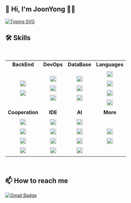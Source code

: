 ## :wave: Hi, I'm JoonYong  :man_technologist:
<a href="https://git.io/typing-svg"><img src="https://readme-typing-svg.demolab.com?font=Fira+Code&weight=500&size=16&pause=1000&color=FFFFFF&center=%EA%B1%B0%EC%A7%93&vCenter=%EA%B1%B0%EC%A7%93&repeat=%EA%B1%B0%EC%A7%93&random=%EA%B1%B0%EC%A7%93&width=600&height=70&lines=Developer+who+enjoys+achieving+through+challenges%F0%9F%98%84++" alt="Typing SVG" /></a>


## :hammer_and_wrench: Skills
<br/>

<table>
  <tr>
    <td align="center"><strong>BackEnd</strong></td>
    <td align="center"><strong>DevOps</strong></td>
    <td align="center"><strong>DataBase</strong></td>
    <td align="center"><strong>Languages</strong></td>
  </tr>
  <tr>
    <td align="center">
      <img src="https://img.shields.io/badge/Spring%20Boot-6DB33F?style=plastic&logo=Spring%20Boot&logoColor=white" style="height: 20px; margin: 5px;"><br>
      <img src="https://img.shields.io/badge/Flask-000000?style=plastic&logo=Flask&logoColor=white" style="height: 20px; margin: 5px;"><br>
    </td>
    <td align="center">
      <img src="https://img.shields.io/badge/Amazon AWS-232F3E?style=plastic&logo=amazonwebservices&logoColor=white" style="height: 20px; margin: 5px;"><br>
      <img src="https://img.shields.io/badge/Docker-2496ED?style=plastic&logo=Docker&logoColor=white" style="height: 20px; margin: 5px;"><br>
      <img src="https://img.shields.io/badge/GitHub%20Actions-2088FF?style=plastic&logo=GitHub%20Actions&logoColor=white" style="height: 20px; margin: 5px;"><br>
    </td>
    <td align="center">
      <img src="https://img.shields.io/badge/MySQL-4479A1?style=plastic&logo=MySQL&logoColor=white" style="height: 20px; margin: 5px;"><br>
      <img src="https://img.shields.io/badge/PostgreSQL-4169E1?style=plastic&logo=PostgreSQL&logoColor=white" style="height: 20px; margin: 5px;"><br>
      <img src="https://img.shields.io/badge/MongoDB-47A248?style=plastic&logo=MongoDB&logoColor=white" style="height: 20px; margin: 5px;"><br>
    </td>
    <td align="center">
      <img src="https://img.shields.io/badge/Java-007396?style=plastic&logo=openjdk&logoColor=white" style="height: 20px; margin: 5px;"><br>
      <img src="https://img.shields.io/badge/Kotlin-0095D5?style=plastic&logo=kotlin&logoColor=white" style="height: 20px; margin: 5px;"><br>
      <img src="https://img.shields.io/badge/Python-3776AB?style=plastic&logo=Python&logoColor=white" style="height: 20px; margin: 5px;"><br>
      <img src="https://img.shields.io/badge/C-A8B9CC?style=plastic&logo=C&logoColor=white" style="height: 20px; margin: 5px;"><br>
    </td>
  </tr>
  <tr>
    <td align="center"><strong>Cooperation</strong></td>
    <td align="center"><strong>IDE</strong></td>
    <td align="center"><strong>AI</strong></td>
    <td align="center"><strong>More</strong></td>
  </tr>
  <tr>
    <td align="center">
      <img src="https://img.shields.io/badge/Git-F05032?style=plastic&logo=Git&logoColor=white" style="height: 20px; margin: 5px;"><br>
      <img src="https://img.shields.io/badge/GitHub-181717?style=plastic&logo=GitHub&logoColor=white" style="height: 20px; margin: 5px;"><br>
      <img src="https://img.shields.io/badge/Notion-000000?style=plastic&logo=Notion&logoColor=white" style="height: 20px; margin: 5px;"><br>
      <img src="https://img.shields.io/badge/Jira-0052CC?style=plastic&logo=Jira&logoColor=white" style="height: 20px; margin: 5px;"><br>
    </td>
    <td align="center">
      <img src="https://img.shields.io/badge/IntelliJ-000000?style=plastic&logo=IntelliJ%20IDEA&logoColor=white" style="height: 20px; margin: 5px;"><br>
      <img src="https://img.shields.io/badge/PyCharm-000000?style=plastic&logo=PyCharm&logoColor=white" style="height: 20px; margin: 5px;"><br>
      <img src="https://img.shields.io/badge/VSCode-007ACC?style=plastic&logo=visual-studio-code&logoColor=white" style="height: 20px; margin: 5px;"><br>
      <img src="https://img.shields.io/badge/Google%20Colab-F9AB00?style=plastic&logo=google-colab&logoColor=white" style="height: 20px; margin: 5px;"><br>
    </td>
    </td>
    <td align="center">
      <img src="https://img.shields.io/badge/LangChain-1C3C3C?style=plastic&logo=LangChain&logoColor=white" style="height: 20px; margin: 5px;" title="LangChain: Framework for RAG workflows"><br>
      <img src="https://img.shields.io/badge/LLaMA-EF8F22?style=plastic&logo=meta&logoColor=white" style="height: 20px; margin: 5px;" title="LLaMA: Open-source LLM by Meta AI"><br>
      <img src="https://img.shields.io/badge/OpenAI-412991?style=plastic&logo=openai&logoColor=white" style="height: 20px; margin: 5px;" title="OpenAI: GPT and advanced AI solutions"><br>
      <img src="https://img.shields.io/badge/Gemini-8E75B2?style=plastic&logo=googlegemini&logoColor=white" style="height: 20px; margin: 5px;" title="Gemini: Google's multimodal LLM"><br>
    </td>
    <td align="center">
      <img src="https://img.shields.io/badge/LabVIEW-FFDB00?style=plastic&logo=labview&logoColor=white" style="height: 20px; margin: 5px;" title="LabVIEW: Graphical programming for system design and control"><br>
      <img src="https://img.shields.io/badge/CATIA V5-005386?style=plastic&logo=dassaultsystemes&logoColor=white" style="height: 20px; margin: 5px;" title="CATIA V5: 3D design and engineering software by Dassault Systèmes"><br>
    </td>
  </tr>
</table>
<br/>

## :mailbox: How to reach me
[![Gmail Badge](https://img.shields.io/badge/Gmail-d14836?style=plastic&logo=Gmail&logoColor=white&link=mailto:joonyongpark99@gmail.com)](mailto:joonyongpark99@gmail.com)
